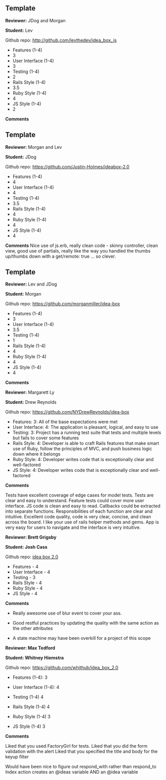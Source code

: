 ## Template

__Reviewer:__ JDog and Morgan

__Student:__ Lev

Github repo: http://github.com/levthedev/idea_box_js

* Features (1-4)
* 3
* User Interface (1-4)
* 3
* Testing (1-4)
* 2
* Rails Style (1-4)
* 3.5
* Ruby Style (1-4)
* 4
* JS Style (1-4)
* 2

__Comments__


## Template

__Reviewer:__ Morgan and Lev

__Student:__ JDog

Github repo: https://github.com/Justin-Holmes/ideabox-2.0

* Features (1-4)
* 4
* User Interface (1-4)
* 4
* Testing (1-4)
* 3.5
* Rails Style (1-4)
* 4
* Ruby Style (1-4)
* 4
* JS Style (1-4)
* 4


__Comments__
Nice use of js.erb, really clean code - skinny controller, clean view, good use of partials, really like the way you handled the thumbs up/thumbs down with a get/remote: true ... so clever.

## Template

__Reviewer:__ Lev and JDog

__Student:__ Morgan

Github repo: https://github.com/morganmiller/idea-box

* Features (1-4)
* 3
* User Interface (1-4)
* 3.5
* Testing (1-4)
* 1
* Rails Style (1-4)
* 4
* Ruby Style (1-4)
* 4
* JS Style (1-4)
* 4

__Comments__



__Reviewer:__ Margarett Ly

__Student:__ Drew Reynolds

Github repo: https://github.com/NYDrewReynolds/idea-box

* Features: 3: All of the base expectations were met
* User Interface: 4: The application is pleasant, logical, and easy to use
* Testing: 3: Project has a running test suite that tests and multiple levels but fails to cover some features
* Rails Style: 4: Developer is able to craft Rails features that make smart use of Ruby, follow the principles of MVC, and push business logic down where it belongs
* Ruby Style: 4: Developer writes code that is exceptionally clear and well-factored
* JS Style: 4: Developer writes code that is exceptionally clear and well-factored

__Comments__

Tests have excellent coverage of edge cases for model tests. Tests are clear and easy to understand. Feature tests could cover more user interface.
JS code is clean and easy to read. Callbacks could be extracted into separate functions. Responsibilities of each function are clear and intuitive.
Excellent code quality, code is very clear, concise, and clean across the board. I like your use of rails helper methods and gems. App is very easy for users to navigate and the interface is very intuitive.

__Reviewer: Brett Grigsby__

__Student: Josh Cass__

Github repo: [idea box 2.0](https://github.com/joshcass/idea_box_2)

* Features - 4
* User Interface - 4
* Testing - 3
* Rails Style - 4
* Ruby Style - 4
* JS Style - 4

__Comments__

* Really awesome use of blur event to cover your ass.

* Good restful practices by updating the quality with the same action as the
other attributes

* A state machine may have been overkill for a project of this scope


__Reviewer: Max Tedford__

__Student: Whitney Hiemstra__

Github repo: https://github.com/whithub/idea_box_2.0

* Features (1-4): 3

* User Interface (1-4): 4

* Testing (1-4) 4

* Rails Style (1-4) 4

* Ruby Style (1-4) 3

* JS Style (1-4) 3

__Comments__

Liked that you used FactoryGirl for tests.
Liked that you did the form validation with the alert
Liked that you specified the title and body for the keyup filter

Would have been nice to figure out respond_with rather than respond_to
Index action creates an @ideas variable AND an @idea variable
